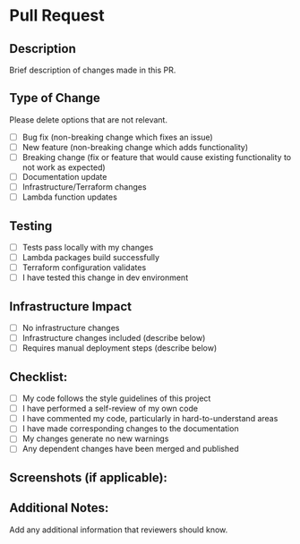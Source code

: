 # Pull Request

## Description
Brief description of changes made in this PR.

## Type of Change
Please delete options that are not relevant.

- [ ] Bug fix (non-breaking change which fixes an issue)
- [ ] New feature (non-breaking change which adds functionality)
- [ ] Breaking change (fix or feature that would cause existing functionality to not work as expected)
- [ ] Documentation update
- [ ] Infrastructure/Terraform changes
- [ ] Lambda function updates

## Testing
- [ ] Tests pass locally with my changes
- [ ] Lambda packages build successfully
- [ ] Terraform configuration validates
- [ ] I have tested this change in dev environment

## Infrastructure Impact
- [ ] No infrastructure changes
- [ ] Infrastructure changes included (describe below)
- [ ] Requires manual deployment steps (describe below)

## Checklist:
- [ ] My code follows the style guidelines of this project
- [ ] I have performed a self-review of my own code
- [ ] I have commented my code, particularly in hard-to-understand areas
- [ ] I have made corresponding changes to the documentation
- [ ] My changes generate no new warnings
- [ ] Any dependent changes have been merged and published

## Screenshots (if applicable):

## Additional Notes:
Add any additional information that reviewers should know.
